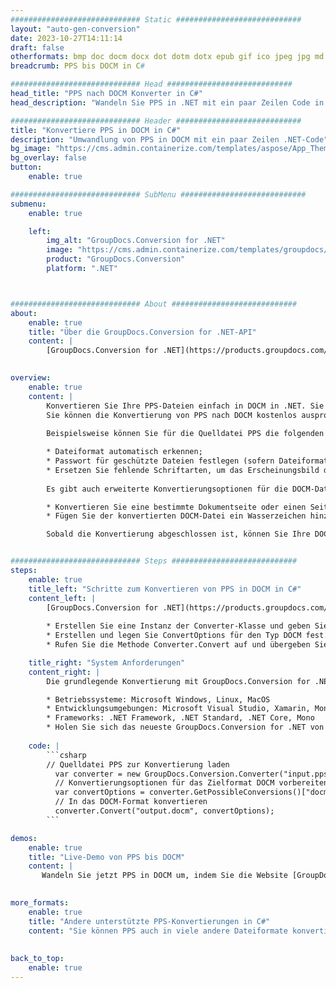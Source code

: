 ```yaml
---
############################# Static ############################
layout: "auto-gen-conversion"
date: 2023-10-27T14:11:14
draft: false
otherformats: bmp doc docm docx dot dotm dotx epub gif ico jpeg jpg md odt ott pdf png psd rtf tex tif tiff txt xps
breadcrumb: PPS bis DOCM in C#

############################# Head ############################
head_title: "PPS nach DOCM Konverter in C#"
head_description: "Wandeln Sie PPS in .NET mit ein paar Zeilen Code in DOCM um. Verwenden Sie die GroupDocs Document Conversion API, um über 160 Dateiformate zu konvertieren."

############################# Header ############################
title: "Konvertiere PPS in DOCM in C#"
description: "Umwandlung von PPS in DOCM mit ein paar Zeilen .NET-Code"
bg_image: "https://cms.admin.containerize.com/templates/aspose/App_Themes/V3/images/bg/header1.png"
bg_overlay: false
button:
    enable: true

############################# SubMenu ############################
submenu:
    enable: true

    left:
        img_alt: "GroupDocs.Conversion for .NET"
        image: "https://cms.admin.containerize.com/templates/groupdocs/images/product-logos/90x90-noborder/groupdocs-conversion-net.png"
        product: "GroupDocs.Conversion"
        platform: ".NET"



############################# About ############################
about:
    enable: true
    title: "Über die GroupDocs.Conversion for .NET-API"
    content: |
        [GroupDocs.Conversion for .NET](https://products.groupdocs.com/conversion/net/) kann verwendet werden, um Microsoft Word, Excel, PowerPoint, PDF, Visio und andere Formate zu konvertieren. GroupDocs.Conversion ist eine eigenständige API, die sich für Backend- und interne Systeme eignet, bei denen eine hohe Leistung erforderlich ist. Es ist unabhängig von Software wie Microsoft oder Open Office.
    

overview:
    enable: true
    content: |
        Konvertieren Sie Ihre PPS-Dateien einfach in DOCM in .NET. Sie können nur ein paar C#-Codezeilen auf jeder Plattform Ihrer Wahl verwenden, z. B. Windows, Linux, macOS.
        Sie können die Konvertierung von PPS nach DOCM kostenlos ausprobieren und die Qualität der Konvertierungsergebnisse bewerten. Neben einfachen Dateikonvertierungsszenarien können Sie erweiterte Optionen zum Laden der Quelldatei PPS und zum Speichern des Ausgabeergebnisses DOCM ausprobieren. 
        
        Beispielsweise können Sie für die Quelldatei PPS die folgenden Ladeoptionen verwenden:

        * Dateiformat automatisch erkennen;
        * Passwort für geschützte Dateien festlegen (sofern Dateiformat dies unterstützt);
        * Ersetzen Sie fehlende Schriftarten, um das Erscheinungsbild des Dokuments beizubehalten.
        
        Es gibt auch erweiterte Konvertierungsoptionen für die DOCM-Datei:

        * Konvertieren Sie eine bestimmte Dokumentseite oder einen Seitenbereich;
        * Fügen Sie der konvertierten DOCM-Datei ein Wasserzeichen hinzu und vieles mehr.

        Sobald die Konvertierung abgeschlossen ist, können Sie Ihre DOCM-Datei im lokalen Dateipfad oder auf einem Speicher von Drittanbietern wie FTP, Amazon S3, Google Drive, Dropbox usw. speichern. Bitte beachten Sie, dass Sie PPS in DOCM muss keine zusätzliche Software installiert werden - wie MS Office, Open Office, Adobe Acrobat Reader etc.


############################# Steps ############################
steps:
    enable: true
    title_left: "Schritte zum Konvertieren von PPS in DOCM in C#"
    content_left: |
        [GroupDocs.Conversion for .NET](https://products.groupdocs.com/conversion/net/) erleichtert Entwicklern das Konvertieren einer PPS-Datei in DOCM mit wenigen Codezeilen.
        
        * Erstellen Sie eine Instanz der Converter-Klasse und geben Sie die Datei PPS mit dem vollständigen Pfad an
        * Erstellen und legen Sie ConvertOptions für den Typ DOCM fest.
        * Rufen Sie die Methode Converter.Convert auf und übergeben Sie den vollständigen Pfad und das Format (DOCM) als Parameter

    title_right: "System Anforderungen"
    content_right: |
        Die grundlegende Konvertierung mit GroupDocs.Conversion for .NET kann in nur wenigen einfachen Schritten durchgeführt werden. Unsere APIs werden auf allen wichtigen Plattformen und Betriebssystemen unterstützt. Stellen Sie vor dem Ausführen des folgenden Codes sicher, dass die folgenden Voraussetzungen auf Ihrem System installiert sind.

        * Betriebssysteme: Microsoft Windows, Linux, MacOS
        * Entwicklungsumgebungen: Microsoft Visual Studio, Xamarin, MonoDevelop
        * Frameworks: .NET Framework, .NET Standard, .NET Core, Mono
        * Holen Sie sich das neueste GroupDocs.Conversion for .NET von [Nuget](https://www.nuget.org/packages/groupdocs.conversion)
         
    code: |
        ```csharp    
        // Quelldatei PPS zur Konvertierung laden
          var converter = new GroupDocs.Conversion.Converter("input.pps");
          // Konvertierungsoptionen für das Zielformat DOCM vorbereiten
          var convertOptions = converter.GetPossibleConversions()["docm"].ConvertOptions;
          // In das DOCM-Format konvertieren
          converter.Convert("output.docm", convertOptions);
        ```

demos:
    enable: true
    title: "Live-Demo von PPS bis DOCM"
    content: |
       Wandeln Sie jetzt PPS in DOCM um, indem Sie die Website [GroupDocs.Conversion App](https://products.groupdocs.app/conversion/family) besuchen. Die Online-Demo hat die folgenden Vorteile
          

more_formats:
    enable: true
    title: "Andere unterstützte PPS-Konvertierungen in C#"
    content: "Sie können PPS auch in viele andere Dateiformate konvertieren. Bitte sehen Sie sich die Liste unten an."
       
       
back_to_top:
    enable: true
---
```

